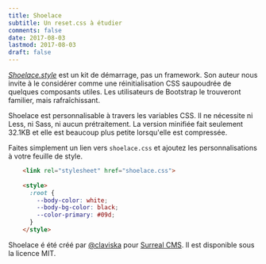 ```yaml
---
title: Shoelace
subtitle: Un reset.css à étudier
comments: false
date: 2017-08-03
lastmod: 2017-08-03
draft: false
---
```


<dfn>[Shoelace.style](https://shoelace.style/)</dfn> est un kit de démarrage, pas un framework. Son auteur nous invite à le considérer comme une réinitialisation CSS saupoudrée de quelques composants utiles. Les utilisateurs de Bootstrap le trouveront familier, mais rafraîchissant.

Shoelace est personnalisable à travers les variables CSS. Il ne nécessite ni Less, ni Sass, ni aucun prétraitement. La version minifiée fait seulement 32.1KB et elle est beaucoup plus petite lorsqu'elle est compressée.

Faites simplement un lien vers `shoelace.css` et ajoutez les personnalisations à votre feuille de style.
    
```html
    <link rel="stylesheet" href="shoelace.css">
    
    <style>
      :root {
        --body-color: white;
        --body-bg-color: black;
        --color-primary: #09d;
      }
    </style>
   ```

Shoelace é été créé par [@claviska](https://twitter.com/claviska) pour [Surreal CMS](https://www.surrealcms.com/). Il est disponible sous la licence MIT.